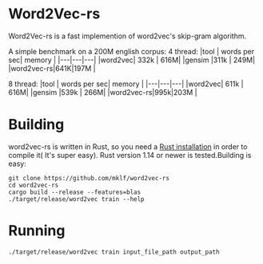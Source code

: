 # Word2Vec-rs

Word2Vec-rs is a fast implemention of word2vec's skip-gram algorithm.

A simple benchmark on a 200M english corpus:
4 thread:
|tool | words per sec| memory  |
|---|---|---|
|word2vec| 332k  | 616M|
|gensim  |311k   | 249M|
|word2vec-rs|641K|197M |

8 thread:
|tool | words per sec| memory  |
|---|---|---|
|word2vec| 611k  | 616M|
|gensim  |539k   | 266M|
|word2vec-rs|995k|203M |

# Building
word2vec-rs is written in Rust, so you need a [Rust installation](https://www.rust-lang.org/) in order to compile it( It's super easy).
Rust version 1.14 or newer is tested.Building is easy:
```
git clone https://github.com/mklf/word2vec-rs
cd word2vec-rs
cargo build --release --features=blas
./target/release/word2vec train --help
```
# Running
```
./target/release/word2vec train input_file_path output_path
```